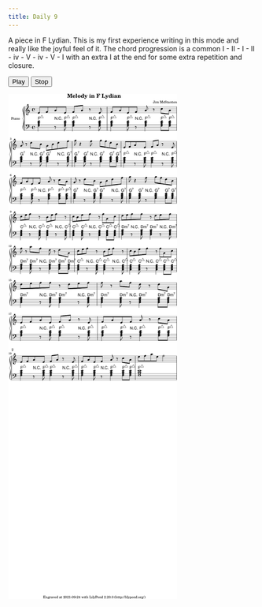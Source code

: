 ```yaml
---
title: Daily 9
---
```


A piece in F Lydian. This is my first experience writing in this mode and really like the joyful feel of it. The
chord progression is a common I - II - I - II - iv - V - iv - V - I with an extra I at the end for some extra
repetition and closure. 

<button onclick="MIDIjs.play('./daily-9.mid')">Play</button>
<button onclick="MIDIjs.stop()">Stop</button>

![](./daily-9.png "Music Piece")

<script type="text/javascript" src="https://www.midijs.net/lib/midi.js"></script>
